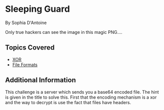 # Sleeping Guard  
By Sophia D'Antoine

Only true hackers can see the image in this magic PNG.... 

## Topics Covered
- [XOR](/cryptography/what-is-xor/)
- [File Formats](/forensics/what-are-file-formats/)

## Additional Information
This challenge is a server which sends you a base64 encoded file. The hint is given in the title to solve this. First that the encoding mechanism is a xor and the way to decrypt is use the fact that files have headers.
